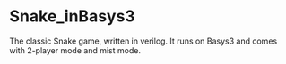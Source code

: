 # Snake_inBasys3
The classic Snake game, written in verilog. It runs on Basys3 and comes with 2-player mode and mist mode.
